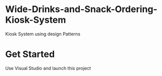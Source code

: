 # Wide-Drinks-and-Snack-Ordering-Kiosk-System
Kiosk System using design Patterns 

# Get Started
Use Visual Studio and launch this project
